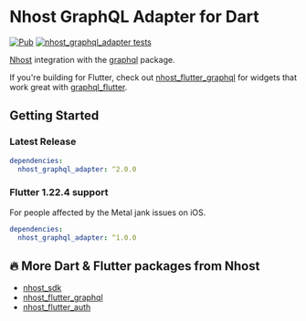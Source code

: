 # Nhost GraphQL Adapter for Dart

[![Pub](https://img.shields.io/pub/v/nhost_graphql_adapter)](https://pub.dev/packages/nhost_graphql_adapter)
[![nhost_graphql_adapter tests](https://github.com/shyndman/nhost-dart/actions/workflows/test.nhost_graphql_adapter.yaml/badge.svg)](https://github.com/shyndman/nhost-dart/actions/workflows/test.nhost_graphql_adapter.yaml)

[Nhost](https://nhost.io) integration with the
[graphql](https://pub.dev/packages/graphql) package.

If you're building for Flutter, check out
[nhost_flutter_graphql](https://pub.dev/publishers/nhost/nhost_flutter_graphql)
for widgets that work great with
[graphql_flutter](https://pub.dev/packages/graphql_flutter).

## Getting Started
### Latest Release

```yaml
dependencies:
  nhost_graphql_adapter: ^2.0.0
```

### Flutter 1.22.4 support

For people affected by the Metal jank issues on iOS.

```yaml
dependencies:
  nhost_graphql_adapter: ^1.0.0
```

## 🔥 More Dart & Flutter packages from Nhost

* [nhost_sdk](https://pub.dev/publishers/nhost/nhost_sdk)
* [nhost_flutter_graphql](https://pub.dev/publishers/nhost/nhost_flutter_graphql)
* [nhost_flutter_auth](https://pub.dev/publishers/nhost/nhost_flutter_auth)
